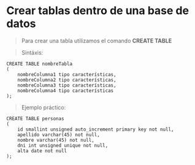 # Crear tablas dentro de una base de datos  

> Para crear una tabla utilizamos 
> el comando **CREATE TABLE**

> Sintáxis: 

    CREATE TABLE nombreTabla  
    (  
        nombreColumna1 tipo características,   
        nombreColumna2 tipo características,   
        nombreColumna3 tipo características,   
        nombreColumna4 tipo características   
    );


> Ejemplo práctico: 

    CREATE TABLE personas  
    ( 
        id smallint unsigned auto_increment primary key not null,  
        apellido varchar(45) not null,  
        nombre varchar(45) not null,  
        dni int unsigned unique not null,  
        alta date not null
    );
